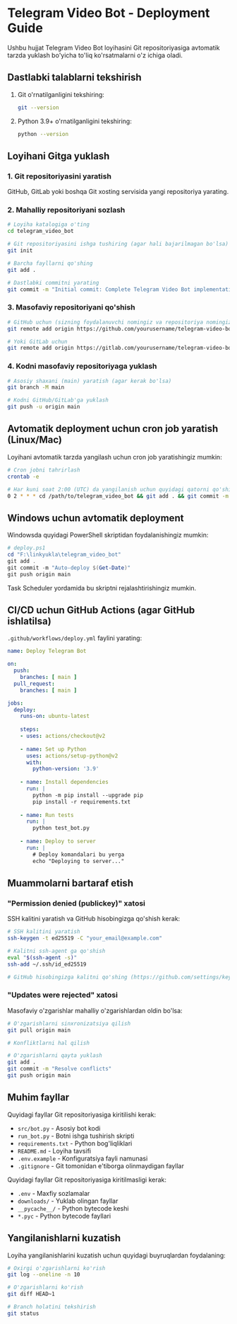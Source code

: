 # Telegram Video Bot - Deployment Guide

Ushbu hujjat Telegram Video Bot loyihasini Git repositoriyasiga avtomatik tarzda yuklash bo'yicha to'liq ko'rsatmalarni o'z ichiga oladi.

## Dastlabki talablarni tekshirish

1. Git o'rnatilganligini tekshiring:
   ```bash
   git --version
   ```

2. Python 3.9+ o'rnatilganligini tekshiring:
   ```bash
   python --version
   ```

## Loyihani Gitga yuklash

### 1. Git repositoriyasini yaratish

GitHub, GitLab yoki boshqa Git xosting servisida yangi repositoriya yarating.

### 2. Mahalliy repositoriyani sozlash

```bash
# Loyiha katalogiga o'ting
cd telegram_video_bot

# Git repositoriyasini ishga tushiring (agar hali bajarilmagan bo'lsa)
git init

# Barcha fayllarni qo'shing
git add .

# Dastlabki commitni yarating
git commit -m "Initial commit: Complete Telegram Video Bot implementation"
```

### 3. Masofaviy repositoriyani qo'shish

```bash
# GitHub uchun (sizning foydalanuvchi nomingiz va repositoriya nomingiz bilan almashtiring)
git remote add origin https://github.com/yourusername/telegram-video-bot.git

# Yoki GitLab uchun
git remote add origin https://gitlab.com/yourusername/telegram-video-bot.git
```

### 4. Kodni masofaviy repositoriyaga yuklash

```bash
# Asosiy shaxani (main) yaratish (agar kerak bo'lsa)
git branch -M main

# Kodni GitHub/GitLab'ga yuklash
git push -u origin main
```

## Avtomatik deployment uchun cron job yaratish (Linux/Mac)

Loyihani avtomatik tarzda yangilash uchun cron job yaratishingiz mumkin:

```bash
# Cron jobni tahrirlash
crontab -e

# Har kuni soat 2:00 (UTC) da yangilanish uchun quyidagi qatorni qo'shing
0 2 * * * cd /path/to/telegram_video_bot && git add . && git commit -m "Daily auto-update" && git push origin main
```

## Windows uchun avtomatik deployment

Windowsda quyidagi PowerShell skriptidan foydalanishingiz mumkin:

```powershell
# deploy.ps1
cd "F:\linkyukla\telegram_video_bot"
git add .
git commit -m "Auto-deploy $(Get-Date)"
git push origin main
```

Task Scheduler yordamida bu skriptni rejalashtirishingiz mumkin.

## CI/CD uchun GitHub Actions (agar GitHub ishlatilsa)

`.github/workflows/deploy.yml` faylini yarating:

```yaml
name: Deploy Telegram Bot

on:
  push:
    branches: [ main ]
  pull_request:
    branches: [ main ]

jobs:
  deploy:
    runs-on: ubuntu-latest
    
    steps:
    - uses: actions/checkout@v2
    
    - name: Set up Python
      uses: actions/setup-python@v2
      with:
        python-version: '3.9'
        
    - name: Install dependencies
      run: |
        python -m pip install --upgrade pip
        pip install -r requirements.txt
        
    - name: Run tests
      run: |
        python test_bot.py
        
    - name: Deploy to server
      run: |
        # Deploy komandalari bu yerga
        echo "Deploying to server..."
```

## Muammolarni bartaraf etish

### "Permission denied (publickey)" xatosi

SSH kalitini yaratish va GitHub hisobingizga qo'shish kerak:

```bash
# SSH kalitini yaratish
ssh-keygen -t ed25519 -C "your_email@example.com"

# Kalitni ssh-agent ga qo'shish
eval "$(ssh-agent -s)"
ssh-add ~/.ssh/id_ed25519

# GitHub hisobingizga kalitni qo'shing (https://github.com/settings/keys)
```

### "Updates were rejected" xatosi

Masofaviy o'zgarishlar mahalliy o'zgarishlardan oldin bo'lsa:

```bash
# O'zgarishlarni sinxronizatsiya qilish
git pull origin main

# Konfliktlarni hal qilish

# O'zgarishlarni qayta yuklash
git add .
git commit -m "Resolve conflicts"
git push origin main
```

## Muhim fayllar

Quyidagi fayllar Git repositoriyasiga kiritilishi kerak:

- `src/bot.py` - Asosiy bot kodi
- `run_bot.py` - Botni ishga tushirish skripti
- `requirements.txt` - Python bog'liqliklari
- `README.md` - Loyiha tavsifi
- `.env.example` - Konfiguratsiya fayli namunasi
- `.gitignore` - Git tomonidan e'tiborga olinmaydigan fayllar

Quyidagi fayllar Git repositoriyasiga kiritilmasligi kerak:

- `.env` - Maxfiy sozlamalar
- `downloads/` - Yuklab olingan fayllar
- `__pycache__/` - Python bytecode keshi
- `*.pyc` - Python bytecode fayllari

## Yangilanishlarni kuzatish

Loyiha yangilanishlarini kuzatish uchun quyidagi buyruqlardan foydalaning:

```bash
# Oxirgi o'zgarishlarni ko'rish
git log --oneline -n 10

# O'zgarishlarni ko'rish
git diff HEAD~1

# Branch holatini tekshirish
git status
```